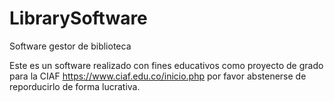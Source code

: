 # LibrarySoftware
Software gestor de biblioteca

Este es un software realizado con fines educativos como proyecto de grado para la CIAF https://www.ciaf.edu.co/inicio.php
por favor abstenerse de reporducirlo de forma lucrativa.
